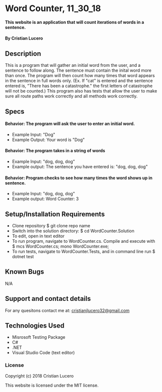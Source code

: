 # Word Counter, 11_30_18

#### This website is an application that will count iterations of words in a sentence.

#### By Cristian Lucero

## Description
This is a program that will gather an initial word from the user, and a sentence to follow along. The sentence must contain the inital word more than once. The program will then count how many times that word appears in the sentence in full words only. (Ex. If "cat" is entered and the sentence entered is, "There has been a catastrophe." the first letters of catastrophe will not be counted.) 
This program also has tests that allow the user to make sure all route paths work correctly and all methods work correctly.

## Specs
#### Behavior: The program will ask the user to enter an initial word.
* Example Input: "Dog"
* Example Output: Your word is "Dog"
#### Behavior: The program takes in a string of words
* Example Input: "dog, dog, dog"
* Example output: The sentence you have entered is: "dog, dog, dog" 
#### Behavior: Program checks to see how many times the word shows up in sentence.
* Example Input: "dog, dog, dog"
* Example output: Word Counter: 3


## Setup/Installation Requirements
* Clone repository $ git clone repo name
* Switch into the solution directory: $ cd WordCounter.Solution
* To edit, open in text editor
* To run program, navigate to WordCounter.cs. Compile and execute with $ mcs WordCounter.cs; mono WordCounter.exe;
* To run tests, navigate to WordCounter.Tests, and in command line run $ dotnet test



## Known Bugs
N/A


## Support and contact details

For any quesitons contact me at: cristianjlucero32@gmail.com

## Technologies Used

* Misrosoft Testing Package
* C#
* .NET
* Visual Studio Code (text editor)




### License

Copyright (c) 2018 Cristian Lucero

This website is licensed under the MIT license.